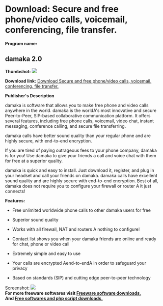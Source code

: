 # Download: Secure and free phone/video calls, voicemail, conferencing, file transfer.

**Program name:**

## damaka 2.0

  
**Thumbshot:** ![](http://www.freewarefiles.com/screenshot/damaka_md.gif)   
  
**Download link:** [Download Secure and free phone/video calls, voicemail, conferencing, file transfer.](http://freesoftwares.boysofts.com/Damaka_program_18444.html)  
  


**Publisher's Description**  
  


damaka is software that allows you to make free phone and video calls anywhere in the world. damaka is the worldA's most innovative and secure Peer-to-Peer, SIP-based collaborative communication platform. It offers several features, including free phone calls, voicemail, video chat, instant messaging, conference calling, and secure file transferring.   
  
damaka calls have better sound quality than your regular phone and are highly secure, with end-to-end encryption.  
  
If you are tired of paying outrageous fees to your phone company, damaka is for you! Use damaka to give your friends a call and voice chat with them for free at a superior quality.  
  
damaka is quick and easy to install. Just download it, register, and plug in your headset and call your friends on damaka. damaka calls have excellent sound quality and are highly secure with end-to-end encryption. Best of all, damaka does not require you to configure your firewall or router A it just connects!   
  


**Features:**

  * Free unlimited worldwide phone calls to other damaka users for free  

  * Superior sound quality  

  * Works with all firewall, NAT and routers A nothing to configure! 
  * Contact list shows you when your damaka friends are online and ready for chat, phone or video call 
  * Extremely simple and easy to use 
  * Your calls are encrypted Aend-to-endA in order to safeguard your privacy 
  * Based on standards (SIP) and cutting edge peer-to-peer technology 

  
  
Screenshot: ![](http://www.freewarefiles.com/screenshot/damaka.gif)   
**For more freeware softwares visit [Freeware software downloads.](http://freesoftwares.boysofts.com/)**   
**And [Free softwares and php script downloads.](http://www.boysofts.com/)**
